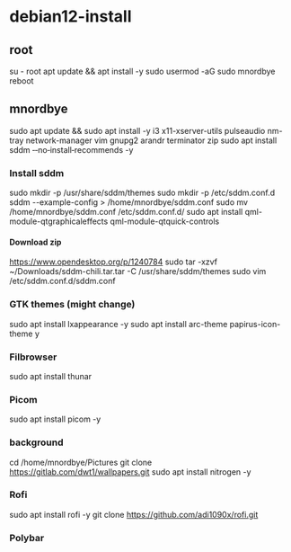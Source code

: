 # debian12-install
## root
su - root
apt update && apt install -y sudo
usermod -aG sudo mnordbye
reboot
## mnordbye
sudo apt update && sudo apt install -y i3 x11-xserver-utils pulseaudio nm-tray network-manager vim gnupg2 arandr terminator zip 
sudo apt install sddm ‑‑no‑install‑recommends -y
### Install sddm
sudo mkdir -p /usr/share/sddm/themes
sudo mkdir -p /etc/sddm.conf.d
sddm --example-config > /home/mnordbye/sddm.conf
sudo mv /home/mnordbye/sddm.conf /etc/sddm.conf.d/
sudo apt install qml-module-qtgraphicaleffects qml-module-qtquick-controls
#### Download zip
https://www.opendesktop.org/p/1240784
sudo tar -xzvf ~/Downloads/sddm-chili.tar.tar -C /usr/share/sddm/themes
sudo vim /etc/sddm.conf.d/sddm.conf
### GTK themes (might change)
sudo apt install lxappearance -y
sudo apt install arc-theme papirus-icon-theme y
### Filbrowser
sudo apt install thunar
### Picom
sudo apt install picom -y
### background
cd /home/mnordbye/Pictures
git clone https://gitlab.com/dwt1/wallpapers.git
sudo apt install nitrogen -y
### Rofi
sudo apt install rofi -y
git clone https://github.com/adi1090x/rofi.git
### Polybar


